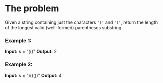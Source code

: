 # The problem

Given a string containing just the characters `'('` and `')'`, return the length of the longest valid (well-formed) parentheses
substring

### Example 1:

**Input:** s = "(()"
**Output:** 2

### Example 2:

**Input:** s = ")()())"
**Output:** 4
